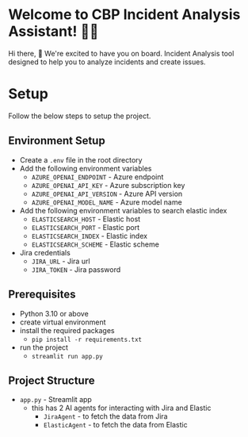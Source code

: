 # Welcome to CBP Incident Analysis Assistant! 🚀🤖

Hi there, 👋 We're excited to have you on board. Incident Analysis tool designed to help you to analyze incidents and create issues.

# Setup
Follow the below steps to setup the project.

## Environment Setup

- Create a `.env` file in the root directory
- Add the following environment variables
  - `AZURE_OPENAI_ENDPOINT` - Azure endpoint
  - `AZURE_OPENAI_API_KEY` - Azure subscription key
  - `AZURE_OPENAI_API_VERSION` - Azure API version
  - `AZURE_OPENAI_MODEL_NAME` - Azure model name
- Add the following environment variables to search elastic index
  - `ELASTICSEARCH_HOST` - Elastic host
  - `ELASTICSEARCH_PORT` - Elastic port
  - `ELASTICSEARCH_INDEX` - Elastic index
  - `ELASTICSEARCH_SCHEME` - Elastic scheme
- Jira credentials
  - `JIRA_URL` - Jira url
  - `JIRA_TOKEN` - Jira password

## Prerequisites
- Python 3.10 or above
- create virtual environment
- install the required packages
  - `pip install -r requirements.txt`
- run the project
  - `streamlit run app.py`

## Project Structure

- `app.py` - Streamlit app
    - this has 2 AI agents for interacting with Jira and Elastic
        - `JiraAgent` - to fetch the data from Jira
        - `ElasticAgent` - to fetch the data from Elastic
